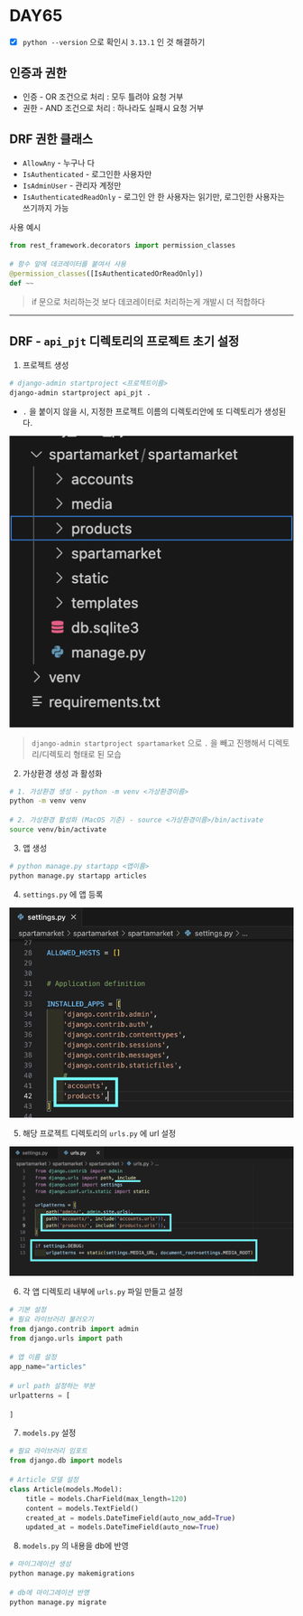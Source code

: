 # DAY65
- [x] `python --version` 으로 확인시 `3.13.1` 인 것 해결하기

## 인증과 권한 
* 인증 - OR 조건으로 처리 : 모두 틀려야 요청 거부
* 권한 - AND 조건으로 처리 : 하나라도 실패시 요청 거부

## DRF 권한 클래스
* `AllowAny` - 누구나 다
* `IsAuthenticated` - 로그인한 사용자만
* `IsAdminUser` - 관리자 계정만
* `IsAuthenticatedReadOnly` - 로그인 안 한 사용자는 읽기만, 로그인한 사용자는 쓰기까지 가능

사용 예시
```py
from rest_framework.decorators import permission_classes

# 함수 앞에 데코레이터를 붙여서 사용
@permission_classes([IsAuthenticatedOrReadOnly])
def ~~
```
> if 문으로 처리하는것 보다 데코레이터로 처리하는게 개발시 더 적합하다

---

## DRF  - `api_pjt` 디렉토리의 프로젝트 초기 설정
1. 프로젝트 생성
```bash
# django-admin startproject <프로젝트이름>
django-admin startproject api_pjt .
```
* `.` 을 붙이지 않을 시, 지정한 프로젝트 이름의 디렉토리안에 또 디렉토리가 생성된다.

![](/img/241224_project_project.png)
> `django-admin startproject spartamarket` 으로 `.` 을 빼고 진행해서 디렉토리/디렉토리 형태로 된 모습

2. 가상환경 생성 과 활성화
```bash
# 1. 가상환경 생성 - python -m venv <가상환경이름>
python -m venv venv

# 2. 가상환경 활성화 (MacOS 기준) - source <가상환경이름>/bin/activate
source venv/bin/activate
```

3. 앱 생성
```bash
# python manage.py startapp <앱이름>
python manage.py startapp articles
```

4. `settings.py` 에 앱 등록

![](/img/241223_installed_apps.png)

5. 해당 프로젝트 디렉토리의 `urls.py` 에 url 설정


![](/img/241223_urls_py.png)

6. 각 앱 디렉토리 내부에 `urls.py` 파일 만들고 설정

```py
# 기본 설정
# 필요 라이브러리 불러오기
from django.contrib import admin
from django.urls import path

# 앱 이름 설정
app_name="articles"

# url path 설정하는 부분
urlpatterns = [
    
]
```

7. `models.py` 설정

```py
# 필요 라이브러리 임포트
from django.db import models

# Article 모델 설정
class Article(models.Model):
    title = models.CharField(max_length=120)
    content = models.TextField()
    created_at = models.DateTimeField(auto_now_add=True)
    updated_at = models.DateTimeField(auto_now=True)
```

8. `models.py` 의 내용을 db에 반영

```bash
# 마이그레이션 생성
python manage.py makemigrations

# db에 마이그레이션 반영
python manage.py migrate
```